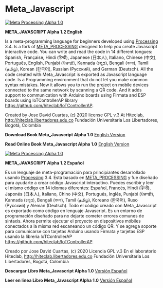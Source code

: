 # Meta_Javascript
[![Meta Processing Alpha 1.0](https://img.youtube.com/vi/bj78B7jIkTU/0.jpg)](https://youtu.be/bj78B7jIkTU "Meta Processing Alpha 1.0")

**META_JAVASCRIPT Alpha 1.2 English**

Is a meta-programming language for beginners developed using [Processing](https://processing.org/) 3.4. 
Is a fork of [META_PROCESSING](https://github.com/hiteclab/Meta_Processing) designed to help you create Javascript interactive code.
You can write and read the code in 14 different tongues: Spanish, Française, Hindi (हिन्दी), Japanese (日本人), Italiano, Chinese (中文), Português, English, Punjabi (ਪੰਜਾਬੀ), Kannada (ಕನ್ನಡ), Bengali (বাংলা), Tamil (தமிழ்), Korean (한국어), Russian (Pусский), and German (Deutsch). All the code created with Meta_Javascript is exported as Javascript language code. Is a Programming environment that do not let you make common syntax mistakes. Now it allows you to run the project on mobile devices connected to the same network by scanning a QR code. And it adds support to communication with Arduino boards using Firmata and ESP boards using IoTControllerAP library https://github.com/hiteclab/IoTControllerAP.


Created by Jose David Cuartas, (c) 2020 
license GPL v.3
At Hiteclab, http://hiteclab.libertadores.edu.co
Fundación Universitaria Los Libertadores, Bogotá, Colombia

**Download Book Meta_Javascript Alpha 1.0**
[English Version](https://github.com/hiteclab/Meta_Javascript/raw/master/MetajavascriptENG.pdf)

**Read Online Book Meta_Javascript Alpha 1.0**
[English Version](https://github.com/hiteclab/Meta_Javascript/blob/master/MetajavascriptENG.pdf)

[![Meta Processing Alpha 1.0](https://img.youtube.com/vi/bj78B7jIkTU/0.jpg)](https://www.youtube.com/watch?v=d6UnVuAlSkA&feature=youtu.be "Meta Processing Alpha 1.0")

**META_JAVASCRIPT Alpha 1.2 Español**
 
Es un lenguaje de meta-programación para principiantes desarrollado usando [Processing](https://processing.org/) 3.4.
Está basado en [META_PROCESSING](https://github.com/hiteclab/Meta_Processing) y fue diseñado para ayudarte a crear código Javascript interactivo.
Puedes escribir y leer el mismo código en 14 idiomas diferentes: Español, Francés, Hindi (हिन्दी), Japonés (日本人), Italiano, Chino (中文), Portugués, Inglés, Punjabi (ਪੰਜਾਬੀ), Kannada (ಕನ್ನಡ), Bengali (বাংলা), Tamil (தமிழ்), Koreano (한국어), Ruso (Pусский) y Aleman (Deutsch). Todo el código creado con Meta_Javascript es exportado como código en lenguaje Javascript. Es un entorno de programación diseñado para no dejarte cometer errores comunes de sintaxis. Ahora permite ejecutar el proyecto en dispositivos móbiles conectados a la misma red escaneando un código QR. Y se agrega soporte para comunicarse con tarjetas Arduino usando Firmata y tarjetas ESP usando la librería IoTControllerAP https://github.com/hiteclab/IoTControllerAP.


Creado por Jose David Cuartas, (c) 2020 
Licencia  GPL v.3
En el laboratorio Hiteclab, http://hiteclab.libertadores.edu.co
Fundación Universitaria Los Libertadores, Bogotá, Colombia

**Descargar Libro Meta_Javascript Alpha 1.0**
[Versión Español](https://github.com/hiteclab/Meta_Javascript/raw/master/MetajavascriptESP.pdf)

**Leer en linea Libro Meta_Javascript Alpha 1.0**
[Versión Español](https://github.com/hiteclab/Meta_Javascript/blob/master/MetajavascriptESP.pdf)
